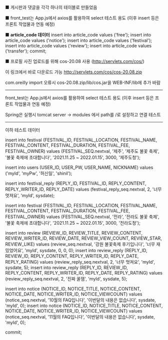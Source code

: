 ■ 게시판과 댓글을 각각 하나의 테이블로 만들었음

■ front_test는 App.js에서 axios를 활용하여 select 테스트 용도
(이후 insert 등은 프론트 작업물과 연동 예정)

■ **article_code 데이터**
insert into article_code values ('free');
insert into article_code values ('notice');
insert into article_code values ('festival');
insert into article_code values ('review');
insert into article_code values ('transfer');
commit;



■ 프로필 사진 업로드를 위해 cos-20.08 사용 (http://servlets.com/cos/)

이 링크에서 바로 다운로드 가능
http://servlets.com/cos/cos-20.08.zip

com.oreilly import 오류시 
cos-20.08.zip/lib/cos.jar을
WEB-INF/lib에 추가 바람

-----------------------------------------

front_test는 App.js에서 axios를 활용하여 select 테스트 용도 (이후 insert 등은 프론트 작업물과 연동 예정)

Spring은 실행시 tomcat server -> modules 에서 path를 /로 설정하고 연결 테스트

-----------------------------------------
이하 테스트 데이터

insert into festival (FESTIVAL_ID, FESTIVAL_LOCATION, FESTIVAL_NAME, FESTIVAL_CONTENT, FESTIVAL_DURATION, FESTIVAL_FEE, FESTIVAL_OWNER) values (FESTIVAL_SEQ.nextval, '제주', '제주도 불꽃 축제', '불꽃 축제에 초대합니다', '2021.11.25 ~ 2022.01.15', 3000, '제주도청');

insert into users (USER_ID, USER_PW, USER_NAME, NICKNAME) values ('myId', 'myPw', '허신일', 'shinil');

insert into festival_reply (REPLY_ID, FESTIVAL_ID, REPLY_CONTENT, REPLY_WRITER_ID, REPLY_DATE) values (festival_reply_seq.nextval, 2, '너무 멋져요', 'myId', sysdate);

insert into festival (FESTIVAL_ID, FESTIVAL_LOCATION, FESTIVAL_NAME, FESTIVAL_CONTENT, FESTIVAL_DURATION, FESTIVAL_FEE, FESTIVAL_OWNER) values (FESTIVAL_SEQ.nextval, '전라', '전라도 불꽃 축제', '불꽃 축제에 초대합니다', '2021.11.25 ~ 2022.01.15', 3000, '전라도청');

insert into review (REVIEW_ID, REVIEW_TITLE, REVIEW_CONTENT, REVIEW_WRITER_ID, REVIEW_DATE, REVIEW_VIEW_COUNT, REVIEW_STAR, REVIEW_LIKE) values (review_seq.nextval, '강원 불꽃축제 후기입니다', '너무 재밌었어요', 'myId', sysdate, 0, 0, 0); insert into review_reply (REPLY_ID, REVIEW_ID, REPLY_CONTENT, REPLY_WRITER_ID, REPLY_DATE, REPLY_RATING) values (review_reply_seq.nextval, 2, '너무 멋져요', 'myId', sysdate, 5); insert into review_reply (REPLY_ID, REVIEW_ID, REPLY_CONTENT, REPLY_WRITER_ID, REPLY_DATE, REPLY_RATING) values (review_reply_seq.nextval, 2, '진짜 꿀잼', 'myId', sysdate, 5);

insert into notice (NOTICE_ID, NOTICE_TITLE, NOTICE_CONTENT, NOTICE_DATE, NOTICE_WRITER_ID, NOTICE_VIEWCOUNT) values (notice_seq.nextval, '10월의 FAQ입니다', '이번달의 내용은 없습니다', sysdate, 'myId', 0);
insert into notice (NOTICE_ID, NOTICE_TITLE, NOTICE_CONTENT, NOTICE_DATE, NOTICE_WRITER_ID, NOTICE_VIEWCOUNT) values (notice_seq.nextval, '11월의 FAQ입니다', '이번달의 내용은 없습니다', sysdate, 'myId', 0);

commit;